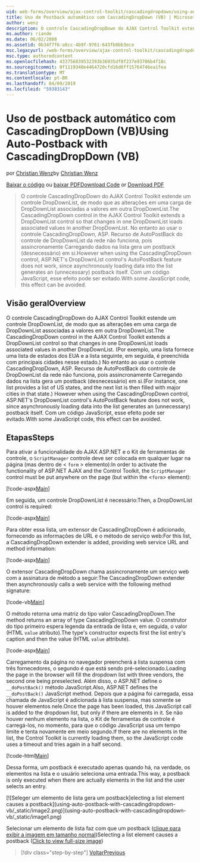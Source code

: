 ```yaml
---
uid: web-forms/overview/ajax-control-toolkit/cascadingdropdown/using-auto-postback-with-cascadingdropdown-vb
title: Uso de Postback automático com CascadingDropDown (VB) | Microsoft Docs
author: wenz
description: O controle CascadingDropDown do AJAX Control Toolkit estende um controle DropDownList, de modo que as alterações em uma carga de DropDownList associado valores em anoth...
ms.author: riande
ms.date: 06/02/2008
ms.assetid: 0b34f7f6-a0cc-4b9f-9761-643fb0bb3ece
msc.legacyurl: /web-forms/overview/ajax-control-toolkit/cascadingdropdown/using-auto-postback-with-cascadingdropdown-vb
msc.type: authoredcontent
ms.openlocfilehash: 433756839532393b36935df8f237e93706b4f18c
ms.sourcegitcommit: 0f1119340e4464720cfd16d0ff15764746ea1fea
ms.translationtype: MT
ms.contentlocale: pt-BR
ms.lasthandoff: 04/09/2019
ms.locfileid: "59383143"
---
```

# <a name="using-auto-postback-with-cascadingdropdown-vb"></a><span data-ttu-id="9c4e7-103">Uso de postback automático com CascadingDropDown (VB)</span><span class="sxs-lookup"><span data-stu-id="9c4e7-103">Using Auto-Postback with CascadingDropDown (VB)</span></span>

<span data-ttu-id="9c4e7-104">por [Christian Wenz](https://github.com/wenz)</span><span class="sxs-lookup"><span data-stu-id="9c4e7-104">by [Christian Wenz](https://github.com/wenz)</span></span>

<span data-ttu-id="9c4e7-105">[Baixar o código](http://download.microsoft.com/download/9/0/7/907760b1-2c60-4f81-aeb6-ca416a573b0d/cascadingdropdown3.vb.zip) ou [baixar PDF](http://download.microsoft.com/download/2/d/c/2dc10e34-6983-41d4-9c08-f78f5387d32b/cascadingdropdown3VB.pdf)</span><span class="sxs-lookup"><span data-stu-id="9c4e7-105">[Download Code](http://download.microsoft.com/download/9/0/7/907760b1-2c60-4f81-aeb6-ca416a573b0d/cascadingdropdown3.vb.zip) or [Download PDF](http://download.microsoft.com/download/2/d/c/2dc10e34-6983-41d4-9c08-f78f5387d32b/cascadingdropdown3VB.pdf)</span></span>

> <span data-ttu-id="9c4e7-106">O controle CascadingDropDown do AJAX Control Toolkit estende um controle DropDownList, de modo que as alterações em uma carga de DropDownList associadas a valores em outra DropDownList.</span><span class="sxs-lookup"><span data-stu-id="9c4e7-106">The CascadingDropDown control in the AJAX Control Toolkit extends a DropDownList control so that changes in one DropDownList loads associated values in another DropDownList.</span></span> <span data-ttu-id="9c4e7-107">No entanto ao usar o controle CascadingDropDown, ASP. Recurso de AutoPostBack do controle de DropDownList da rede não funciona, pois assincronamente Carregando dados na lista gera um postback (desnecessário) em si.</span><span class="sxs-lookup"><span data-stu-id="9c4e7-107">However when using the CascadingDropDown control, ASP.NET's DropDownList control's AutoPostBack feature does not work, since asynchronously loading data into the list generates an (unnecessary) postback itself.</span></span> <span data-ttu-id="9c4e7-108">Com um código JavaScript, esse efeito pode ser evitado.</span><span class="sxs-lookup"><span data-stu-id="9c4e7-108">With some JavaScript code, this effect can be avoided.</span></span>


## <a name="overview"></a><span data-ttu-id="9c4e7-109">Visão geral</span><span class="sxs-lookup"><span data-stu-id="9c4e7-109">Overview</span></span>

<span data-ttu-id="9c4e7-110">O controle CascadingDropDown do AJAX Control Toolkit estende um controle DropDownList, de modo que as alterações em uma carga de DropDownList associadas a valores em outra DropDownList.</span><span class="sxs-lookup"><span data-stu-id="9c4e7-110">The CascadingDropDown control in the AJAX Control Toolkit extends a DropDownList control so that changes in one DropDownList loads associated values in another DropDownList.</span></span> <span data-ttu-id="9c4e7-111">(Por exemplo, uma lista fornece uma lista de estados dos EUA e a lista seguinte, em seguida, é preenchida com principais cidades nesse estado.) No entanto ao usar o controle CascadingDropDown, ASP. Recurso de AutoPostBack do controle de DropDownList da rede não funciona, pois assincronamente Carregando dados na lista gera um postback (desnecessário) em si.</span><span class="sxs-lookup"><span data-stu-id="9c4e7-111">(For instance, one list provides a list of US states, and the next list is then filled with major cities in that state.) However when using the CascadingDropDown control, ASP.NET's DropDownList control's AutoPostBack feature does not work, since asynchronously loading data into the list generates an (unnecessary) postback itself.</span></span> <span data-ttu-id="9c4e7-112">Com um código JavaScript, esse efeito pode ser evitado.</span><span class="sxs-lookup"><span data-stu-id="9c4e7-112">With some JavaScript code, this effect can be avoided.</span></span>

## <a name="steps"></a><span data-ttu-id="9c4e7-113">Etapas</span><span class="sxs-lookup"><span data-stu-id="9c4e7-113">Steps</span></span>

<span data-ttu-id="9c4e7-114">Para ativar a funcionalidade do AJAX ASP.NET e o Kit de ferramentas de controle, o `ScriptManager` controle deve ser colocada em qualquer lugar na página (mas dentro de &lt; `form` &gt; elemento):</span><span class="sxs-lookup"><span data-stu-id="9c4e7-114">In order to activate the functionality of ASP.NET AJAX and the Control Toolkit, the `ScriptManager` control must be put anywhere on the page (but within the &lt;`form`&gt; element):</span></span>

[!code-aspx[Main](using-auto-postback-with-cascadingdropdown-vb/samples/sample1.aspx)]

<span data-ttu-id="9c4e7-115">Em seguida, um controle DropDownList é necessário:</span><span class="sxs-lookup"><span data-stu-id="9c4e7-115">Then, a DropDownList control is required:</span></span>

[!code-aspx[Main](using-auto-postback-with-cascadingdropdown-vb/samples/sample2.aspx)]

<span data-ttu-id="9c4e7-116">Para obter essa lista, um extensor de CascadingDropDown é adicionado, fornecendo as informações de URL e o método de serviço web:</span><span class="sxs-lookup"><span data-stu-id="9c4e7-116">For this list, a CascadingDropDown extender is added, providing web service URL and method information:</span></span>

[!code-aspx[Main](using-auto-postback-with-cascadingdropdown-vb/samples/sample3.aspx)]

<span data-ttu-id="9c4e7-117">O extensor CascadingDropDown chama assincronamente um serviço web com a assinatura de método a seguir:</span><span class="sxs-lookup"><span data-stu-id="9c4e7-117">The CascadingDropDown extender then asynchronously calls a web service with the following method signature:</span></span>

[!code-vb[Main](using-auto-postback-with-cascadingdropdown-vb/samples/sample4.vb)]

<span data-ttu-id="9c4e7-118">O método retorna uma matriz do tipo valor CascadingDropDown.</span><span class="sxs-lookup"><span data-stu-id="9c4e7-118">The method returns an array of type CascadingDropDown value.</span></span> <span data-ttu-id="9c4e7-119">O construtor do tipo primeiro espera legenda da entrada de lista e, em seguida, o valor (HTML `value` atributo).</span><span class="sxs-lookup"><span data-stu-id="9c4e7-119">The type's constructor expects first the list entry's caption and then the value (HTML `value` attribute).</span></span>

[!code-aspx[Main](using-auto-postback-with-cascadingdropdown-vb/samples/sample5.aspx)]

<span data-ttu-id="9c4e7-120">Carregamento da página no navegador preencherá a lista suspensa com três fornecedores, o segundo é que está sendo pré-selecionado.</span><span class="sxs-lookup"><span data-stu-id="9c4e7-120">Loading the page in the browser will fill the dropdown list with three vendors, the second one being preselected.</span></span> <span data-ttu-id="9c4e7-121">Além disso, o ASP.NET define o `__doPostBack()` método JavaScript.</span><span class="sxs-lookup"><span data-stu-id="9c4e7-121">Also, ASP.NET defines the `__doPostBack()` JavaScript method.</span></span> <span data-ttu-id="9c4e7-122">Depois que a página foi carregada, essa chamada de JavaScript é adicionada à lista suspensa, mas somente se houver elementos nele.</span><span class="sxs-lookup"><span data-stu-id="9c4e7-122">Once the page has been loaded, this JavaScript call is added to the dropdown list, but only if there are elements in it.</span></span> <span data-ttu-id="9c4e7-123">Se não houver nenhum elemento na lista, o Kit de ferramentas de controle é carregá-los, no momento, para que o código JavaScript usa um tempo limite e tenta novamente em meio segundo.</span><span class="sxs-lookup"><span data-stu-id="9c4e7-123">If there are no elements in the list, the Control Toolkit is currently loading them, so the JavaScript code uses a timeout and tries again in a half second.</span></span>

[!code-html[Main](using-auto-postback-with-cascadingdropdown-vb/samples/sample6.html)]

<span data-ttu-id="9c4e7-124">Dessa forma, um postback é executado apenas quando há, na verdade, os elementos na lista e o usuário seleciona uma entrada.</span><span class="sxs-lookup"><span data-stu-id="9c4e7-124">This way, a postback is only executed when there are actually elements in the list and the user selects an entry.</span></span>


[![S<span data-ttu-id="9c4e7-125">eleger um elemento de lista gera um postback]</span><span class="sxs-lookup"><span data-stu-id="9c4e7-125">electing a list element causes a postback]</span></span>(using-auto-postback-with-cascadingdropdown-vb/_static/image2.png)](using-auto-postback-with-cascadingdropdown-vb/_static/image1.png)

<span data-ttu-id="9c4e7-126">Selecionar um elemento de lista faz com que um postback ([clique para exibir a imagem em tamanho normal](using-auto-postback-with-cascadingdropdown-vb/_static/image3.png))</span><span class="sxs-lookup"><span data-stu-id="9c4e7-126">Selecting a list element causes a postback ([Click to view full-size image](using-auto-postback-with-cascadingdropdown-vb/_static/image3.png))</span></span>

> [!div class="step-by-step"]
> [<span data-ttu-id="9c4e7-127">Voltar</span><span class="sxs-lookup"><span data-stu-id="9c4e7-127">Previous</span></span>](presetting-list-entries-with-cascadingdropdown-vb.md)
